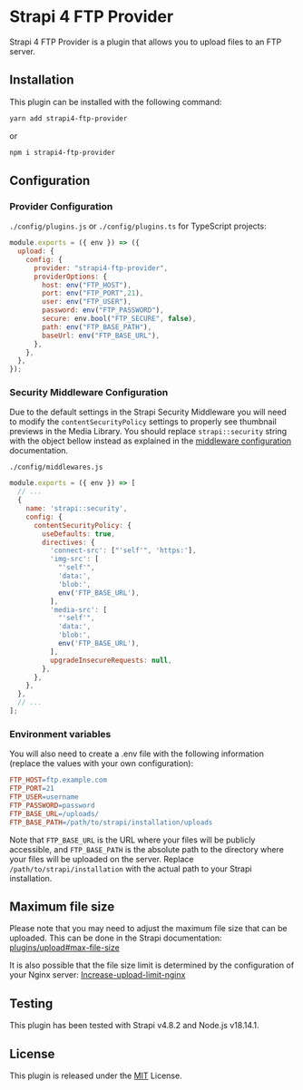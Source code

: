 # Strapi 4 FTP Provider

Strapi 4 FTP Provider is a plugin that allows you to upload files to an FTP server.

## Installation

This plugin can be installed with the following command:

```bash
yarn add strapi4-ftp-provider
```
or
```bash
npm i strapi4-ftp-provider
```
## Configuration

### Provider Configuration

`./config/plugins.js` or `./config/plugins.ts` for TypeScript projects:

```javascript
module.exports = ({ env }) => ({
  upload: {
    config: {
      provider: "strapi4-ftp-provider",
      providerOptions: {
        host: env("FTP_HOST"),
        port: env("FTP_PORT",21),
        user: env("FTP_USER"),
        password: env("FTP_PASSWORD"),
        secure: env.bool("FTP_SECURE", false),
        path: env("FTP_BASE_PATH"),
        baseUrl: env("FTP_BASE_URL"),
      },
    },
  },
});
```

### Security Middleware Configuration

Due to the default settings in the Strapi Security Middleware you will need to modify the `contentSecurityPolicy` settings to properly see thumbnail previews in the Media Library. You should replace `strapi::security` string with the object bellow instead as explained in the [middleware configuration](https://docs.strapi.io/developer-docs/latest/setup-deployment-guides/configurations/required/middlewares.html#loading-order) documentation.

`./config/middlewares.js`

```js
module.exports = ({ env }) => [
  // ...
  {
    name: 'strapi::security',
    config: {
      contentSecurityPolicy: {
        useDefaults: true,
        directives: {
          'connect-src': ["'self'", 'https:'],
          'img-src': [
            "'self'",
            'data:',
            'blob:',
            env('FTP_BASE_URL'),
          ],
          'media-src': [
            "'self'",
            'data:',
            'blob:',
            env('FTP_BASE_URL'),
          ],
          upgradeInsecureRequests: null,
        },
      },
    },
  },
  // ...
];
```

### Environment variables

You will also need to create a .env file with the following information (replace the values with your own configuration):
```makefile
FTP_HOST=ftp.example.com
FTP_PORT=21
FTP_USER=username
FTP_PASSWORD=password
FTP_BASE_URL=/uploads/
FTP_BASE_PATH=/path/to/strapi/installation/uploads
```
Note that `FTP_BASE_URL` is the URL where your files will be publicly accessible, and `FTP_BASE_PATH` is the absolute path to the directory where your files will be uploaded on the server. Replace `/path/to/strapi/installation` with the actual path to your Strapi installation.


## Maximum file size

Please note that you may need to adjust the maximum file size that can be uploaded. This can be done in the Strapi documentation: [plugins/upload#max-file-size
](https://docs.strapi.io/dev-docs/plugins/upload#max-file-size)

It is also possible that the file size limit is determined by the configuration of your Nginx server: [Increase-upload-limit-nginx](https://docs.bitnami.com/aws/infrastructure/ruby/administration/increase-upload-limit-nginx/)

## Testing
This plugin has been tested with Strapi v4.8.2 and Node.js v18.14.1.

## License
This plugin is released under the [MIT](https://choosealicense.com/licenses/mit/) License.
